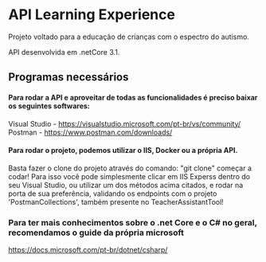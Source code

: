 # API Learning Experience
Projeto voltado para a educação de crianças com o espectro do autismo.

API desenvolvida em .netCore 3.1.

## Programas necessários
#### Para rodar a API e aproveitar de todas as funcionalidades é preciso baixar os seguintes softwares:
  Visual Studio - https://visualstudio.microsoft.com/pt-br/vs/community/<br>
  Postman - https://www.postman.com/downloads/

#### Para rodar o projeto, podemos utilizar o IIS, Docker ou a própria API.
Basta fazer o clone do projeto através do comando: "git clone" começar a codar!
Para isso você pode simplesmente clicar em IIS Experss dentro do seu Visual Studio, ou utilizar um dos métodos acima citados, e rodar na porta de sua preferência, validando os endpoints com o projeto 'PostmanCollections', também presente no TeacherAssistantTool!

### Para ter mais conhecimentos sobre o .net Core e o C# no geral, recomendamos o guide da própria microsoft
https://docs.microsoft.com/pt-br/dotnet/csharp/
